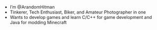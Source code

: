 - I’m @ArandomHitman
- Tinkerer, Tech Enthusiast, Biker, and Amateur Photographer in one
- Wants to develop games and learn C/C++ for game development and Java for modding Minecraft

<!---
ArandomHitman/ArandomHitman is a ✨ special ✨ repository because its `README.md` (this file) appears on your GitHub profile.
You can click the Preview link to take a look at your changes.
--->
